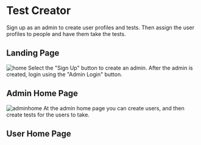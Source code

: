 # Test Creator

Sign up as an admin to create user profiles and tests. Then assign the user profiles to people and have them take the tests. 

## Landing Page

![home](https://user-images.githubusercontent.com/23110664/34546391-88ac3a72-f0c1-11e7-834b-5ec003d89991.JPG)
Select the "Sign Up" button to create an admin. After the admin is created, login using the "Admin Login" button. 

## Admin Home Page

![adminhome](https://user-images.githubusercontent.com/23110664/34546475-16f46c46-f0c2-11e7-8c52-f22b88879903.JPG)
At the admin home page you can create users, and then create tests for the users to take. 

## User Home Page

